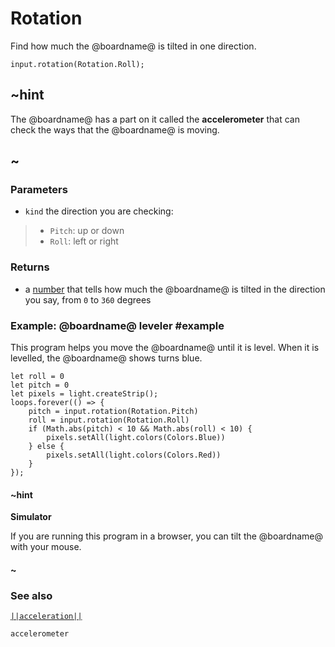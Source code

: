 # Rotation

Find how much the @boardname@ is tilted in one direction.

```sig
input.rotation(Rotation.Roll);
```

## ~hint

The @boardname@ has a part on it called the **accelerometer** that can
check the ways that the @boardname@ is moving.

## ~

### Parameters

* ``kind`` the direction you are checking:
> * `Pitch`: up or down
> * `Roll`: left or right

### Returns

* a [number](/types/number) that tells how much the @boardname@ is tilted in the direction you say, from `0` to `360` degrees

### Example: @boardname@ leveler #example

This program helps you move the @boardname@ until it is level. When
it is levelled, the @boardname@ shows turns blue.

```blocks
let roll = 0
let pitch = 0
let pixels = light.createStrip();
loops.forever(() => {
    pitch = input.rotation(Rotation.Pitch)
    roll = input.rotation(Rotation.Roll)
    if (Math.abs(pitch) < 10 && Math.abs(roll) < 10) {
        pixels.setAll(light.colors(Colors.Blue))
    } else {
        pixels.setAll(light.colors(Colors.Red))
    }
});
```
#### ~hint
**Simulator**

If you are running this program in a browser, you can tilt the @boardname@ with your mouse.
#### ~

### See also

[``||acceleration||``](/reference/input/acceleration)

```package
accelerometer
```
